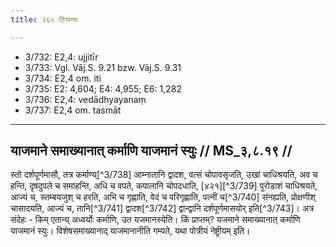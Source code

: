 ```yaml
---
title: २६० टिप्पन्यः

---
```

- 3/732: E2,4: ujjitīr
- 3/733: Vgl. Vāj.S. 9.21 bzw. Vāj.S. 9.31
- 3/734: E2,4 om. iti
- 3/735: E2: 4,604; E4: 4,955; E6: 1,282
- 3/736: E2,4: vedādhyayanaṃ
- 3/737: E2,4 om. tasmāt

____________________________________________


## याजमाने समाख्यानात् कर्माणि याजमानं स्युः // MS_३,८.१९ //

स्तो दर्शपूर्णमासौ, तत्र कर्माण्य्[^3/738] आम्नातानि द्वादश, वत्सं चोपावसृजति, उखां चाधिश्रयति, अव च हन्ति, दृषदुपले च समाहन्ति, अधि च वपते, कपालानि चोपदधाति, [४२१][^3/739] पुरोडाशं चाधिश्रयते, आज्यं च, स्तम्बयजुश् च हरति, अभि च गृह्णाति, वेदं च परिगृह्णाति,
पत्नीं च[^3/740] संनह्यति, प्रोक्षणीश् चासादयति, आज्यं च, तानि[^3/741] द्वादश[^3/742] द्वान्द्वानि दर्शपूर्णमासयोर् इति[^3/743]। अत्र संदेहः - किम् एतान्य् अध्वर्योः कर्माणि, उत यजमानस्येति। किं प्राप्तम्? यजमाने समाख्यानात् कर्माणि याजमानं स्युः। विशेषसमाख्यानाद् याजमानानीति गम्यते, यथा पोत्रीयं नेष्ट्रीयम् इति।
